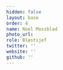 ```yaml
---
hidden: false
layout: base
order: 4
name: Noel Mossblad
photo_url: 
role: Blæstsjef
twitter: ''
website: ''
github: ''
---
```


